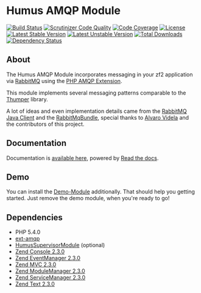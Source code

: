 Humus AMQP Module
=================

[![Build Status](https://travis-ci.org/prolic/HumusAmqpModule.svg)](https://travis-ci.org/prolic/HumusAmqpModule)
[![Scrutinizer Code Quality](https://scrutinizer-ci.com/g/prolic/HumusAmqpModule/badges/quality-score.png?b=master)](https://scrutinizer-ci.com/g/prolic/HumusAmqpModule/?branch=master)
[![Code Coverage](https://scrutinizer-ci.com/g/prolic/HumusAmqpModule/badges/coverage.png?b=master)](https://scrutinizer-ci.com/g/prolic/HumusAmqpModule/?branch=master)
[![License](https://poser.pugx.org/prolic/humus-amqp-module/license.svg)](https://packagist.org/packages/prolic/humus-amqp-module)
[![Latest Stable Version](https://poser.pugx.org/prolic/humus-amqp-module/v/stable.svg)](https://packagist.org/packages/prolic/humus-amqp-module)
[![Latest Unstable Version](https://poser.pugx.org/prolic/humus-amqp-module/v/unstable.svg)](https://packagist.org/packages/prolic/humus-amqp-module)
[![Total Downloads](https://poser.pugx.org/prolic/humus-amqp-module/downloads.svg)](https://packagist.org/packages/prolic/humus-amqp-module)
[![Dependency Status](http://www.versioneye.com/user/projects/53c69599a54f97bc3c00000a/badge.svg?style=flat)](http://www.versioneye.com/user/projects/53c69599a54f97bc3c00000a)

About
-----

The Humus AMQP Module incorporates messaging in your zf2 application via [RabbitMQ](http://www.rabbitmq.com/) using the [PHP AMQP Extension](https://github.com/pdezwart/php-amqp).

This module implements several messaging patterns comparable to the [Thumper](https://github.com/videlalvaro/Thumper) library.

A lot of ideas and even implementation details came from the [RabbitMQ Java Client](https://github.com/rabbitmq/rabbitmq-java-client) and the [RabbitMqBundle](https://github.com/videlalvaro/RabbitMqBundle), special thanks to [Alvaro Videla](https://github.com/videlalvaro) and the contributors of this project.

Documentation
-------------

Documentation is [available here](http://humus-amqp-module.readthedocs.org/), powered by [Read the docs](http://readthedocs.org/).

Demo
----

You can install the [Demo-Module](https://github.com/prolic/HumusAmqpDemoModule) additionally. That should help you getting started. Just remove the demo module, when you're ready to go!

Dependencies
------------

 - PHP 5.4.0
 - [ext-amqp](https://github.com/pdezwart/php-amqp)
 - [HumusSupervisorModule](https://github.com/prolic/HumusSupervisorModule) (optional)
 - [Zend Console 2.3.0](https://github.com/zendframework/zf2)
 - [Zend EventManager 2.3.0](https://github.com/zendframework/zf2)
 - [Zend MVC 2.3.0](https://github.com/zendframework/zf2)
 - [Zend ModuleManager 2.3.0](https://github.com/zendframework/zf2)
 - [Zend ServiceManager 2.3.0](https://github.com/zendframework/zf2)
 - [Zend Text 2.3.0](https://github.com/zendframework/zf2)
